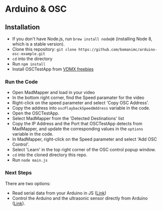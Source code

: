 # Arduino & OSC

## Installation
- If you don't have Node.js, run `brew install node@8` (installing Node 8, which is a stable version).
- Clone this repository: `git clone https://github.com/bomanimc/arduino-osc-example.git`
- `cd` into the directory
- Run `npm install`
- Install OSCTestApp from [VDMX freebies](https://vdmx.vidvox.net/blog/freebies)

### Run the Code
- Open MadMapper and load in your video
- In the bottom right corner, find the Speed paramater for the video
- Right-click on the speed parameter and select 'Copy OSC Address'. 
- Copy the address into `oscPlaybackSpeedAddress` variable in the code.
- Open the OSCTestApp.
- Select MadMapper from the 'Detected Destinations' list
- Copy the IP Address and the Port that OSCTestApp detects from MadMapper, and update the corresponding values in the `options` variable in the code.
- In MadMapper, right-click on the Speed parameter and select 'Add OSC Control'.
- Select 'Learn' in the top right corner of the OSC control popup window.
- `cd` into the cloned directory this repo.
- Run `node main.js`

### Next Steps
There are two options:
- Read serial data from your Arduino in JS ([Link](https://hackernoon.com/arduino-serial-data-796c4f7d27ce))
- Control the Arduino and the ultrasonic sensor directly from Arduino ([Link](http://johnny-five.io/examples/proximity-hcsr04/)).